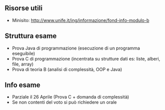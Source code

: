 ## Risorse utili

- Minisito: http://www.unife.it/ing/informazione/fond-info-modulo-b

## Struttura esame

- Prova Java di programmazione (esecuzione di un programma eseguibile)
- Prova C di programmazione (incentrata su strutture dati es: liste, alberi, file, array)
- Prova di teoria B (analisi di complessità, OOP e Java)

## Info esame
- Parziale il 26 Aprile (Prova C + domanda di complessità)
- Se non contenti del voto si può richiedere un orale